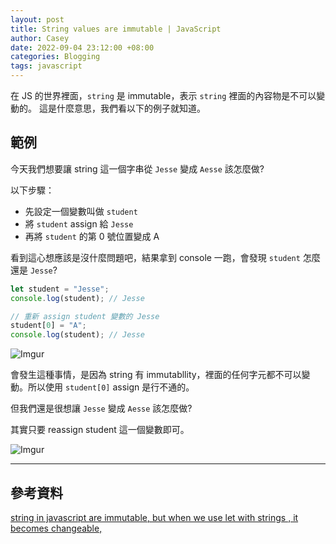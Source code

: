 ```yaml
---
layout: post
title: String values are immutable | JavaScript
author: Casey
date: 2022-09-04 23:12:00 +08:00
categories: Blogging
tags: javascript
---
```


在 JS 的世界裡面，`string` 是 immutable，表示 `string` 裡面的內容物是不可以變動的。
這是什麼意思，我們看以下的例子就知道。

## 範例

今天我們想要讓 string 這一個字串從 `Jesse` 變成 `Aesse` 該怎麼做?

以下步驟：

- 先設定一個變數叫做 `student`
- 將 `student` assign 給 `Jesse`
- 再將 `student` 的第 0 號位置變成 A

看到這心想應該是沒什麼問題吧，結果拿到 console 一跑，會發現 `student` 怎麼還是 `Jesse`?

```js
let student = "Jesse";
console.log(student); // Jesse

// 重新 assign student 變數的 Jesse
student[0] = "A";
console.log(student); // Jesse
```

![Imgur](https://i.imgur.com/DiLTKFf.png)

會發生這種事情，是因為 string 有 immutabllity，裡面的任何字元都不可以變動。所以使用 `student[0]` assign 是行不通的。

但我們還是很想讓 `Jesse` 變成 `Aesse` 該怎麼做?

其實只要 reassign student 這一個變數即可。

![Imgur](https://i.imgur.com/wDljPnr.png)

---

## 參考資料

[string in javascript are immutable, but when we use let with strings , it becomes changeable,](https://stackoverflow.com/questions/65548251/string-in-javascript-are-immutable-but-when-we-use-let-with-strings-it-become)
